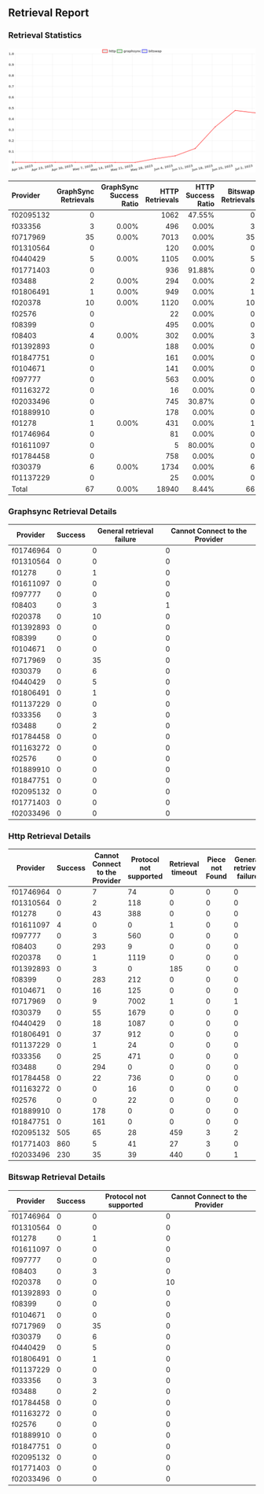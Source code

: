 ## Retrieval Report
### Retrieval Statistics
<img src="https://raw.githubusercontent.com/data-preservation-programs/filplus-checker-assets/main/filecoin-project/filecoin-plus-large-datasets/issues/1838/1688434813280.png"/>

| Provider  | GraphSync Retrievals | GraphSync Success Ratio | HTTP Retrievals | HTTP Success Ratio | Bitswap Retrievals | Bitswap Success Ratio |
| :-------- | -------------------: | ----------------------: | --------------: | -----------------: | -----------------: | --------------------: |
| f02095132 |                    0 |                         |            1062 |             47.55% |                  0 |                       |
| f033356   |                    3 |                   0.00% |             496 |              0.00% |                  3 |                 0.00% |
| f0717969  |                   35 |                   0.00% |            7013 |              0.00% |                 35 |                 0.00% |
| f01310564 |                    0 |                         |             120 |              0.00% |                  0 |                       |
| f0440429  |                    5 |                   0.00% |            1105 |              0.00% |                  5 |                 0.00% |
| f01771403 |                    0 |                         |             936 |             91.88% |                  0 |                       |
| f03488    |                    2 |                   0.00% |             294 |              0.00% |                  2 |                 0.00% |
| f01806491 |                    1 |                   0.00% |             949 |              0.00% |                  1 |                 0.00% |
| f020378   |                   10 |                   0.00% |            1120 |              0.00% |                 10 |                 0.00% |
| f02576    |                    0 |                         |              22 |              0.00% |                  0 |                       |
| f08399    |                    0 |                         |             495 |              0.00% |                  0 |                       |
| f08403    |                    4 |                   0.00% |             302 |              0.00% |                  3 |                 0.00% |
| f01392893 |                    0 |                         |             188 |              0.00% |                  0 |                       |
| f01847751 |                    0 |                         |             161 |              0.00% |                  0 |                       |
| f0104671  |                    0 |                         |             141 |              0.00% |                  0 |                       |
| f097777   |                    0 |                         |             563 |              0.00% |                  0 |                       |
| f01163272 |                    0 |                         |              16 |              0.00% |                  0 |                       |
| f02033496 |                    0 |                         |             745 |             30.87% |                  0 |                       |
| f01889910 |                    0 |                         |             178 |              0.00% |                  0 |                       |
| f01278    |                    1 |                   0.00% |             431 |              0.00% |                  1 |                 0.00% |
| f01746964 |                    0 |                         |              81 |              0.00% |                  0 |                       |
| f01611097 |                    0 |                         |               5 |             80.00% |                  0 |                       |
| f01784458 |                    0 |                         |             758 |              0.00% |                  0 |                       |
| f030379   |                    6 |                   0.00% |            1734 |              0.00% |                  6 |                 0.00% |
| f01137229 |                    0 |                         |              25 |              0.00% |                  0 |                       |
| Total     |                   67 |                   0.00% |           18940 |              8.44% |                 66 |                 0.00% |

### Graphsync Retrieval Details
| Provider  | Success | General retrieval failure | Cannot Connect to the Provider |
| --------- | ------- | ------------------------- | ------------------------------ |
| f01746964 | 0       | 0                         | 0                              |
| f01310564 | 0       | 0                         | 0                              |
| f01278    | 0       | 1                         | 0                              |
| f01611097 | 0       | 0                         | 0                              |
| f097777   | 0       | 0                         | 0                              |
| f08403    | 0       | 3                         | 1                              |
| f020378   | 0       | 10                        | 0                              |
| f01392893 | 0       | 0                         | 0                              |
| f08399    | 0       | 0                         | 0                              |
| f0104671  | 0       | 0                         | 0                              |
| f0717969  | 0       | 35                        | 0                              |
| f030379   | 0       | 6                         | 0                              |
| f0440429  | 0       | 5                         | 0                              |
| f01806491 | 0       | 1                         | 0                              |
| f01137229 | 0       | 0                         | 0                              |
| f033356   | 0       | 3                         | 0                              |
| f03488    | 0       | 2                         | 0                              |
| f01784458 | 0       | 0                         | 0                              |
| f01163272 | 0       | 0                         | 0                              |
| f02576    | 0       | 0                         | 0                              |
| f01889910 | 0       | 0                         | 0                              |
| f01847751 | 0       | 0                         | 0                              |
| f02095132 | 0       | 0                         | 0                              |
| f01771403 | 0       | 0                         | 0                              |
| f02033496 | 0       | 0                         | 0                              |

### Http Retrieval Details
| Provider  | Success | Cannot Connect to the Provider | Protocol not supported | Retrieval timeout | Piece not Found | General retrieval failure |
| --------- | ------- | ------------------------------ | ---------------------- | ----------------- | --------------- | ------------------------- |
| f01746964 | 0       | 7                              | 74                     | 0                 | 0               | 0                         |
| f01310564 | 0       | 2                              | 118                    | 0                 | 0               | 0                         |
| f01278    | 0       | 43                             | 388                    | 0                 | 0               | 0                         |
| f01611097 | 4       | 0                              | 0                      | 1                 | 0               | 0                         |
| f097777   | 0       | 3                              | 560                    | 0                 | 0               | 0                         |
| f08403    | 0       | 293                            | 9                      | 0                 | 0               | 0                         |
| f020378   | 0       | 1                              | 1119                   | 0                 | 0               | 0                         |
| f01392893 | 0       | 3                              | 0                      | 185               | 0               | 0                         |
| f08399    | 0       | 283                            | 212                    | 0                 | 0               | 0                         |
| f0104671  | 0       | 16                             | 125                    | 0                 | 0               | 0                         |
| f0717969  | 0       | 9                              | 7002                   | 1                 | 0               | 1                         |
| f030379   | 0       | 55                             | 1679                   | 0                 | 0               | 0                         |
| f0440429  | 0       | 18                             | 1087                   | 0                 | 0               | 0                         |
| f01806491 | 0       | 37                             | 912                    | 0                 | 0               | 0                         |
| f01137229 | 0       | 1                              | 24                     | 0                 | 0               | 0                         |
| f033356   | 0       | 25                             | 471                    | 0                 | 0               | 0                         |
| f03488    | 0       | 294                            | 0                      | 0                 | 0               | 0                         |
| f01784458 | 0       | 22                             | 736                    | 0                 | 0               | 0                         |
| f01163272 | 0       | 0                              | 16                     | 0                 | 0               | 0                         |
| f02576    | 0       | 0                              | 22                     | 0                 | 0               | 0                         |
| f01889910 | 0       | 178                            | 0                      | 0                 | 0               | 0                         |
| f01847751 | 0       | 161                            | 0                      | 0                 | 0               | 0                         |
| f02095132 | 505     | 65                             | 28                     | 459               | 3               | 2                         |
| f01771403 | 860     | 5                              | 41                     | 27                | 3               | 0                         |
| f02033496 | 230     | 35                             | 39                     | 440               | 0               | 1                         |

### Bitswap Retrieval Details
| Provider  | Success | Protocol not supported | Cannot Connect to the Provider |
| --------- | ------- | ---------------------- | ------------------------------ |
| f01746964 | 0       | 0                      | 0                              |
| f01310564 | 0       | 0                      | 0                              |
| f01278    | 0       | 1                      | 0                              |
| f01611097 | 0       | 0                      | 0                              |
| f097777   | 0       | 0                      | 0                              |
| f08403    | 0       | 3                      | 0                              |
| f020378   | 0       | 0                      | 10                             |
| f01392893 | 0       | 0                      | 0                              |
| f08399    | 0       | 0                      | 0                              |
| f0104671  | 0       | 0                      | 0                              |
| f0717969  | 0       | 35                     | 0                              |
| f030379   | 0       | 6                      | 0                              |
| f0440429  | 0       | 5                      | 0                              |
| f01806491 | 0       | 1                      | 0                              |
| f01137229 | 0       | 0                      | 0                              |
| f033356   | 0       | 3                      | 0                              |
| f03488    | 0       | 2                      | 0                              |
| f01784458 | 0       | 0                      | 0                              |
| f01163272 | 0       | 0                      | 0                              |
| f02576    | 0       | 0                      | 0                              |
| f01889910 | 0       | 0                      | 0                              |
| f01847751 | 0       | 0                      | 0                              |
| f02095132 | 0       | 0                      | 0                              |
| f01771403 | 0       | 0                      | 0                              |
| f02033496 | 0       | 0                      | 0                              |
